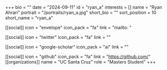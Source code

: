 +++
bio = "" 
date = "2024-09-11" 
id = "ryan_a" 
interests = [] 
name = "Ryan Ahrari" 
portrait = "/portraits/ryan_a.jpg" 
short_bio = "" 
sort_position = 10
 short_name = "ryan_a" 

[[social]] 
    icon = "envelope" 
    icon_pack = "fa" 
    link = "mailto: "

 [[social]] 
    icon = "twitter" 
    icon_pack = "fa" 
    link = "" 

[[social]] 
    icon = "google-scholar" 
    icon_pack = "ai" 
    link = "" 

[[social]] 
    icon = "github" 
    icon_pack = "fa" 
    link = "https://github.com/" 
[[organizations]] 
     name = "UC Santa Cruz" 
      role = "Masters Student" 
+++